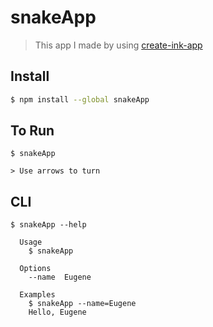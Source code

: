 # snakeApp

> This app I made by using [create-ink-app](https://github.com/vadimdemedes/create-ink-app)


## Install

```bash
$ npm install --global snakeApp
```
## To Run
```
$ snakeApp

> Use arrows to turn
```
## CLI

```
$ snakeApp --help

  Usage
    $ snakeApp

  Options
    --name  Eugene

  Examples
    $ snakeApp --name=Eugene
    Hello, Eugene
```

